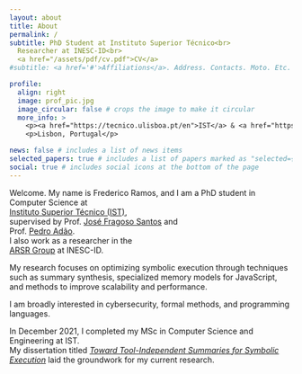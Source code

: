 ```yaml
---
layout: about
title: About
permalink: /
subtitle: PhD Student at Instituto Superior Técnico<br>
  Researcher at INESC-ID<br>
  <a href="/assets/pdf/cv.pdf">CV</a>
#subtitle: <a href='#'>Affiliations</a>. Address. Contacts. Moto. Etc.

profile:
  align: right
  image: prof_pic.jpg
  image_circular: false # crops the image to make it circular
  more_info: >
    <p><a href="https://tecnico.ulisboa.pt/en">IST</a> & <a href="https://www.inesc-id.pt">INESC-ID</a></p>
    <p>Lisbon, Portugal</p>

news: false # includes a list of news items
selected_papers: true # includes a list of papers marked as "selected={true}"
social: true # includes social icons at the bottom of the page
---
```


Welcome. My name is Frederico Ramos, and I am a PhD student in Computer Science at  
<a href="https://tecnico.ulisboa.pt/en">Instituto Superior Técnico (IST)</a>,  
supervised by Prof. <a href="https://web.ist.utl.pt/jose.fragoso">José Fragoso Santos</a> and  
Prof. <a href="https://www.math.tecnico.ulisboa.pt/~padao/">Pedro Adão</a>.  
I also work as a researcher in the  
<a href="https://www.inesc-id.pt/research-areas/automated-reasoning-and-software-reliability/">ARSR Group</a> at INESC-ID.

My research focuses on optimizing symbolic execution through techniques such as summary synthesis, specialized memory models for JavaScript, and methods to improve scalability and performance.

I am broadly interested in cybersecurity, formal methods, and programming languages.

In December 2021, I completed my MSc in Computer Science and Engineering at IST.  
My dissertation titled <i><a href="https://fenix.tecnico.ulisboa.pt/cursos/meic-a/dissertacao/1128253548922710">Toward Tool-Independent Summaries for Symbolic Execution</a></i> laid the groundwork for my current research.
